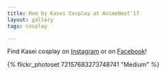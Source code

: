 ```yaml
---
title: Rem by Kasei Cosplay at AnimeNext'17
layout: gallery
tags: cosplay

---
```


Find Kasei cosplay on [Instagram](https://www.instagram.com/kaseicosplay/) or on [Facebook](https://www.facebook.com/KaseiCosplay/)! 

{% flickr_photoset 72157683273748741 "Medium" %}